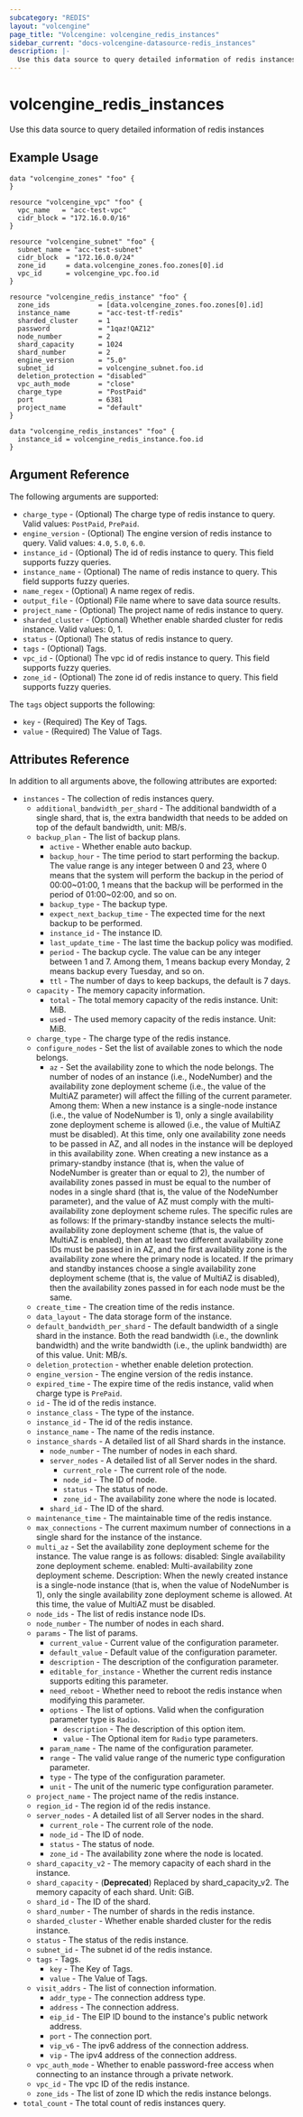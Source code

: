 ```yaml
---
subcategory: "REDIS"
layout: "volcengine"
page_title: "Volcengine: volcengine_redis_instances"
sidebar_current: "docs-volcengine-datasource-redis_instances"
description: |-
  Use this data source to query detailed information of redis instances
---
```

# volcengine_redis_instances
Use this data source to query detailed information of redis instances
## Example Usage
```hcl
data "volcengine_zones" "foo" {
}

resource "volcengine_vpc" "foo" {
  vpc_name   = "acc-test-vpc"
  cidr_block = "172.16.0.0/16"
}

resource "volcengine_subnet" "foo" {
  subnet_name = "acc-test-subnet"
  cidr_block  = "172.16.0.0/24"
  zone_id     = data.volcengine_zones.foo.zones[0].id
  vpc_id      = volcengine_vpc.foo.id
}

resource "volcengine_redis_instance" "foo" {
  zone_ids            = [data.volcengine_zones.foo.zones[0].id]
  instance_name       = "acc-test-tf-redis"
  sharded_cluster     = 1
  password            = "1qaz!QAZ12"
  node_number         = 2
  shard_capacity      = 1024
  shard_number        = 2
  engine_version      = "5.0"
  subnet_id           = volcengine_subnet.foo.id
  deletion_protection = "disabled"
  vpc_auth_mode       = "close"
  charge_type         = "PostPaid"
  port                = 6381
  project_name        = "default"
}

data "volcengine_redis_instances" "foo" {
  instance_id = volcengine_redis_instance.foo.id
}
```
## Argument Reference
The following arguments are supported:
* `charge_type` - (Optional) The charge type of redis instance to query. Valid values: `PostPaid`, `PrePaid`.
* `engine_version` - (Optional) The engine version of redis instance to query. Valid values: `4.0`, `5.0`, `6.0`.
* `instance_id` - (Optional) The id of redis instance to query. This field supports fuzzy queries.
* `instance_name` - (Optional) The name of redis instance to query. This field supports fuzzy queries.
* `name_regex` - (Optional) A name regex of redis.
* `output_file` - (Optional) File name where to save data source results.
* `project_name` - (Optional) The project name of redis instance to query.
* `sharded_cluster` - (Optional) Whether enable sharded cluster for redis instance. Valid values: 0, 1.
* `status` - (Optional) The status of redis instance to query.
* `tags` - (Optional) Tags.
* `vpc_id` - (Optional) The vpc id of redis instance to query. This field supports fuzzy queries.
* `zone_id` - (Optional) The zone id of redis instance to query. This field supports fuzzy queries.

The `tags` object supports the following:

* `key` - (Required) The Key of Tags.
* `value` - (Required) The Value of Tags.

## Attributes Reference
In addition to all arguments above, the following attributes are exported:
* `instances` - The collection of redis instances query.
    * `additional_bandwidth_per_shard` - The additional bandwidth of a single shard, that is, the extra bandwidth that needs to be added on top of the default bandwidth, unit: MB/s.
    * `backup_plan` - The list of backup plans.
        * `active` - Whether enable auto backup.
        * `backup_hour` - The time period to start performing the backup. The value range is any integer between 0 and 23, where 0 means that the system will perform the backup in the period of 00:00~01:00, 1 means that the backup will be performed in the period of 01:00~02:00, and so on.
        * `backup_type` - The backup type.
        * `expect_next_backup_time` - The expected time for the next backup to be performed.
        * `instance_id` - The instance ID.
        * `last_update_time` - The last time the backup policy was modified.
        * `period` - The backup cycle. The value can be any integer between 1 and 7. Among them, 1 means backup every Monday, 2 means backup every Tuesday, and so on.
        * `ttl` - The number of days to keep backups, the default is 7 days.
    * `capacity` - The memory capacity information.
        * `total` - The total memory capacity of the redis instance. Unit: MiB.
        * `used` - The used memory capacity of the redis instance. Unit: MiB.
    * `charge_type` - The charge type of the redis instance.
    * `configure_nodes` - Set the list of available zones to which the node belongs.
        * `az` - Set the availability zone to which the node belongs. The number of nodes of an instance (i.e., NodeNumber) and the availability zone deployment scheme (i.e., the value of the MultiAZ parameter) will affect the filling of the current parameter. Among them:
 When a new instance is a single-node instance (i.e., the value of NodeNumber is 1), only a single availability zone deployment scheme is allowed (i.e., the value of MultiAZ must be disabled). At this time, only one availability zone needs to be passed in AZ, and all nodes in the instance will be deployed in this availability zone. When creating a new instance as a primary-standby instance (that is, when the value of NodeNumber is greater than or equal to 2), the number of availability zones passed in must be equal to the number of nodes in a single shard (that is, the value of the NodeNumber parameter), and the value of AZ must comply with the multi-availability zone deployment scheme rules. The specific rules are as follows: If the primary-standby instance selects the multi-availability zone deployment scheme (that is, the value of MultiAZ is enabled), then at least two different availability zone IDs must be passed in in AZ, and the first availability zone is the availability zone where the primary node is located. If the primary and standby instances choose a single availability zone deployment scheme (that is, the value of MultiAZ is disabled), then the availability zones passed in for each node must be the same.
    * `create_time` - The creation time of the redis instance.
    * `data_layout` - The data storage form of the instance.
    * `default_bandwidth_per_shard` - The default bandwidth of a single shard in the instance. Both the read bandwidth (i.e., the downlink bandwidth) and the write bandwidth (i.e., the uplink bandwidth) are of this value. Unit: MB/s.
    * `deletion_protection` - whether enable deletion protection.
    * `engine_version` - The engine version of the redis instance.
    * `expired_time` - The expire time of the redis instance, valid when charge type is `PrePaid`.
    * `id` - The id of the redis instance.
    * `instance_class` - The type of the instance.
    * `instance_id` - The id of the redis instance.
    * `instance_name` - The name of the redis instance.
    * `instance_shards` - A detailed list of all Shard shards in the instance.
        * `node_number` - The number of nodes in each shard.
        * `server_nodes` - A detailed list of all Server nodes in the shard.
            * `current_role` - The current role of the node.
            * `node_id` - The ID of node.
            * `status` - The status of node.
            * `zone_id` - The availability zone where the node is located.
        * `shard_id` - The ID of the shard.
    * `maintenance_time` - The maintainable time of the redis instance.
    * `max_connections` - The current maximum number of connections in a single shard for the instance of the instance.
    * `multi_az` - Set the availability zone deployment scheme for the instance. The value range is as follows: 
disabled: Single availability zone deployment scheme.
 enabled: Multi-availability zone deployment scheme.
 Description:
 When the newly created instance is a single-node instance (that is, when the value of NodeNumber is 1), only the single availability zone deployment scheme is allowed. At this time, the value of MultiAZ must be disabled.
    * `node_ids` - The list of redis instance node IDs.
    * `node_number` - The number of nodes in each shard.
    * `params` - The list of params.
        * `current_value` - Current value of the configuration parameter.
        * `default_value` - Default value of the configuration parameter.
        * `description` - The description of the configuration parameter.
        * `editable_for_instance` - Whether the current redis instance supports editing this parameter.
        * `need_reboot` - Whether need to reboot the redis instance when modifying this parameter.
        * `options` - The list of options. Valid when the configuration parameter type is `Radio`.
            * `description` - The description of this option item.
            * `value` - The Optional item for `Radio` type parameters.
        * `param_name` - The name of the configuration parameter.
        * `range` - The valid value range of the numeric type configuration parameter.
        * `type` - The type of the configuration parameter.
        * `unit` - The unit of the numeric type configuration parameter.
    * `project_name` - The project name of the redis instance.
    * `region_id` - The region id of the redis instance.
    * `server_nodes` - A detailed list of all Server nodes in the shard.
        * `current_role` - The current role of the node.
        * `node_id` - The ID of node.
        * `status` - The status of node.
        * `zone_id` - The availability zone where the node is located.
    * `shard_capacity_v2` - The memory capacity of each shard in the instance.
    * `shard_capacity` - (**Deprecated**) Replaced by shard_capacity_v2. The memory capacity of each shard. Unit: GiB.
    * `shard_id` - The ID of the shard.
    * `shard_number` - The number of shards in the redis instance.
    * `sharded_cluster` - Whether enable sharded cluster for the redis instance.
    * `status` - The status of the redis instance.
    * `subnet_id` - The subnet id of the redis instance.
    * `tags` - Tags.
        * `key` - The Key of Tags.
        * `value` - The Value of Tags.
    * `visit_addrs` - The list of connection information.
        * `addr_type` - The connection address type.
        * `address` - The connection address.
        * `eip_id` - The EIP ID bound to the instance's public network address.
        * `port` - The connection port.
        * `vip_v6` - The ipv6 address of the connection address.
        * `vip` - The ipv4 address of the connection address.
    * `vpc_auth_mode` - Whether to enable password-free access when connecting to an instance through a private network.
    * `vpc_id` - The vpc ID of the redis instance.
    * `zone_ids` - The list of zone ID which the redis instance belongs.
* `total_count` - The total count of redis instances query.


